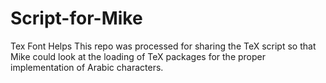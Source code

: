 # Script-for-Mike
Tex Font Helps
This repo was processed for sharing the TeX script so that Mike could look at the loading of TeX packages for the proper implementation of Arabic characters.
